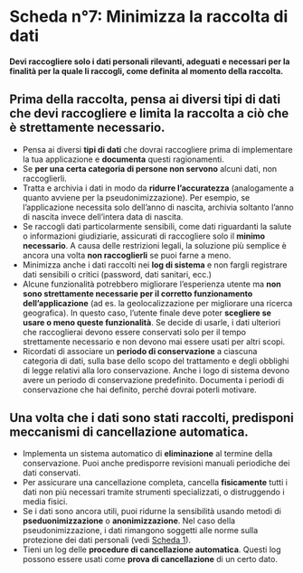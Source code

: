 # Scheda n°7: Minimizza la raccolta di dati

#### Devi raccogliere solo i dati personali rilevanti, adeguati e necessari per la finalità per la quale li raccogli, come definita al momento della raccolta.

## Prima della raccolta, pensa ai diversi tipi di dati che devi raccogliere e limita la raccolta a ciò che è strettamente necessario.

* Pensa ai diversi **tipi di dati** che dovrai raccogliere prima di implementare la tua applicazione e **documenta** questi ragionamenti.
* Se **per una certa categoria di persone non servono** alcuni dati, non raccoglierli.
* Tratta e archivia i dati in modo da **ridurre l’accuratezza** (analogamente a quanto avviene per la pseudonimizzazione). Per esempio, se l’applicazione necessita solo dell’anno di nascita, archivia soltanto l’anno di nascita invece dell’intera data di nascita.
* Se raccogli dati particolarmente sensibili, come dati riguardanti la salute o informazioni giudiziarie, assicurati di raccogliere solo il **minimo necessario**. A causa delle restrizioni legali, la soluzione più semplice è ancora una volta **non raccoglierli** se puoi farne a meno.
* Minimizza anche i dati raccolti nei **log di sistema** e non fargli registrare dati sensibili o critici (password, dati sanitari, ecc.)
* Alcune funzionalità potrebbero migliorare l’esperienza utente ma **non sono strettamente necessarie per il corretto funzionamento dell’applicazione** (ad es. la geolocalizzazione per migliorare una ricerca geografica). In questo caso, l’utente finale deve poter **scegliere se usare o meno queste funzionalità**. Se decide di usarle, i dati ulteriori che raccoglierai devono essere conservati solo per il tempo strettamente necessario e non devono mai essere usati per altri scopi. 
* Ricordati di associare un **periodo di conservazione** a ciascuna categoria di dati, sulla base dello scopo del trattamento e degli obblighi di legge relativi alla loro conservazione. Anche i logo di sistema devono avere un periodo di conservazione predefinito. Documenta i periodi di conservazione che hai definito, perché dovrai poterli motivare.

## Una volta che i dati sono stati raccolti, predisponi meccanismi di cancellazione automatica.

* Implementa un sistema automatico di **eliminazione** al termine della conservazione. Puoi anche predisporre revisioni manuali periodiche dei dati conservati.
* Per assicurare una cancellazione completa, cancella **fisicamente** tutti i dati non più necessari tramite strumenti specializzati, o distruggendo i media fisici.
* Se i dati sono ancora utili, puoi ridurne la sensibilità usando metodi di **pseduonimizzazione** o **anonimizzazione**. Nel caso della pseudonimizzazione, i dati rimangono soggetti alle norme sulla protezione dei dati personali (vedi [Scheda 1](#Scheda_n°1_:_Individua_i_dati_personali)).
* Tieni un log delle **procedure di cancellazione automatica**. Questi log possono essere usati come **prova di cancellazione** di un certo dato. 

